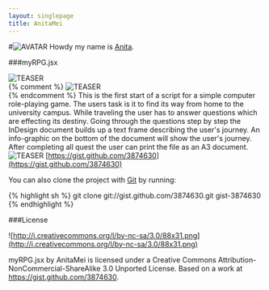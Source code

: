 ```yaml
---
layout: singlepage
title: AnitaMei
---
```

#![AVATAR](https://raw.github.com/fabiantheblind/auto-typo-adbe-id/master/AnitaMei/anitamei.png) Howdy
my name is [Anita](https://gist.github.com/AnitaMei).

###myRPG.jsx  

![TEASER](https://raw.github.com/fabiantheblind/auto-typo-adbe-id/master/AnitaMei/teaser_1_anita.png)  
{% comment %}
![TEASER](https://raw.github.com/fabiantheblind/auto-typo-adbe-id/master/AnitaMei/teaser_2_anita.png)  
{% endcomment %}
This is the first start of a script for a simple computer role-playing game.
The users task is it to find its way from home to the university campus.
While traveling the user has to answer questions which are effecting its destiny.
Going through the questions step by step the InDesign document builds up a text frame describing the user's journey.  An info-graphic on the bottom of the document will show the user's journey.  
After completing all quest the user can print the file as an A3 document.  
![TEASER](https://raw.github.com/fabiantheblind/auto-typo-adbe-id/master/AnitaMei/rollenspielablauf_anita.png)
[https://gist.github.com/3874630](https://gist.github.com/3874630)  

You can also clone the project with [Git](http://git-scm.com) by running:  
    
{% highlight sh %}
git clone git://gist.github.com/3874630.git gist-3874630
{% endhighlight %}

###License  

![http://i.creativecommons.org/l/by-nc-sa/3.0/88x31.png](http://i.creativecommons.org/l/by-nc-sa/3.0/88x31.png)

myRPG.jsx by AnitaMei is licensed under a Creative Commons Attribution-NonCommercial-ShareAlike 3.0 Unported License.
Based on a work at https://gist.github.com/3874630.